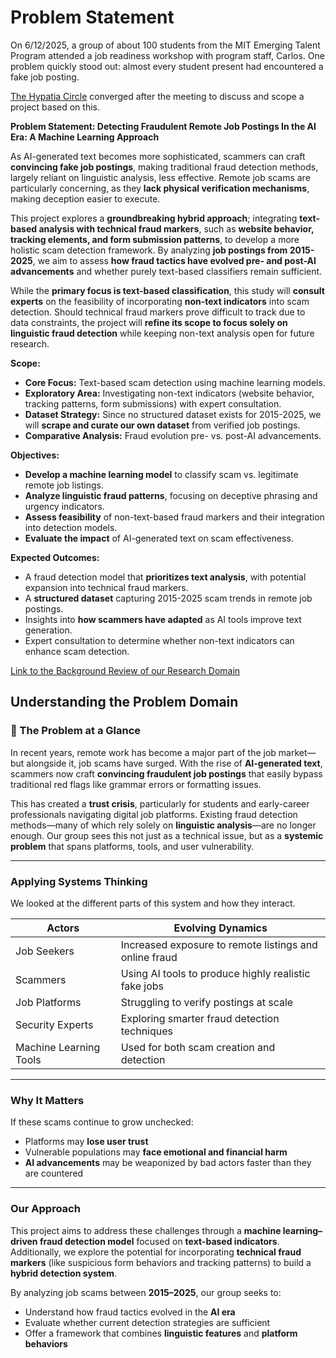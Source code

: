 # Problem Statement

On 6/12/2025, a group of about 100 students from the MIT Emerging Talent Program
attended a job readiness workshop with program staff, Carlos. One problem quickly
stood out: almost every student present had encountered a fake job posting.

[The Hypatia Circle](https://github.com/MIT-Emerging-Talent/ET6-CDSP-group-21-repo/blob/main/collaboration/README.md)
converged after the meeting to discuss and scope a project based on this.

**Problem Statement: Detecting Fraudulent Remote Job Postings In the AI Era:
A Machine Learning Approach**

As AI-generated text becomes more sophisticated, scammers can craft **convincing
fake job postings**, making traditional fraud detection methods, largely reliant
on linguistic analysis, less effective. Remote job scams are particularly
concerning, as they **lack physical verification mechanisms**, making deception
easier to execute.  

This project explores a **groundbreaking hybrid approach**; integrating
**text-based analysis with technical fraud markers**, such as **website
behavior, tracking elements, and form submission patterns**, to develop a more
holistic scam detection framework. By analyzing **job postings from 2015-2025**,
we aim to assess **how fraud tactics have evolved pre- and post-AI advancements**
and whether purely text-based classifiers remain sufficient.  

While the **primary focus is text-based classification**, this study will
**consult experts** on the feasibility of incorporating **non-text indicators**
into scam detection. Should technical fraud markers prove difficult to track due
to data constraints, the project will **refine its scope to focus solely on
linguistic fraud detection** while keeping non-text analysis open for future research.

**Scope:**

- **Core Focus:** Text-based scam detection using machine learning models.
- **Exploratory Area:** Investigating non-text indicators (website behavior,
tracking patterns, form submissions) with expert consultation.  
- **Dataset Strategy:** Since no structured dataset exists for 2015-2025, we
will **scrape and curate our own dataset** from verified job postings.  
- **Comparative Analysis:** Fraud evolution pre- vs. post-AI advancements.  

**Objectives:**

- **Develop a machine learning model** to classify scam vs. legitimate remote
job listings.  
- **Analyze linguistic fraud patterns**, focusing on deceptive phrasing and
urgency indicators.  
- **Assess feasibility** of non-text-based fraud markers and their integration
into detection models.  
- **Evaluate the impact** of AI-generated text on scam effectiveness.  

**Expected Outcomes:**

- A fraud detection model that **prioritizes text analysis**, with potential
expansion into technical fraud markers.  
- A **structured dataset** capturing 2015-2025 scam trends in remote job
postings.  
- Insights into **how scammers have adapted** as AI tools improve text
generation.  
- Expert consultation to determine whether non-text indicators can enhance scam detection.

[Link to the Background Review of our Research Domain](https://github.com/MIT-Emerging-Talent/ET6-CDSP-group-21-repo/blob/main/0_domain_study/README.md)

## Understanding the Problem Domain

### 🧩 The Problem at a Glance

In recent years, remote work has become a major part of the job market—but
alongside it, job scams have surged. With the rise of **AI-generated text**,
scammers now craft **convincing fraudulent job postings** that easily bypass
traditional red flags like grammar errors or formatting issues.

This has created a **trust crisis**, particularly for students and early-career
professionals navigating digital job platforms. Existing fraud detection
methods—many of which rely solely on **linguistic analysis**—are no longer
enough. Our group sees this not just as a technical issue, but as a
**systemic problem** that spans platforms, tools, and user vulnerability.

---

### Applying Systems Thinking

We looked at the different parts of this system and how they interact.

|   **Actors**         |   **Evolving Dynamics**                             |
|-----------------------|-------------------------------------------------------|
| Job Seekers           | Increased exposure to remote listings and online fraud|
| Scammers              | Using AI tools to produce highly realistic fake jobs  |
| Job Platforms         | Struggling to verify postings at scale                |
| Security Experts      | Exploring smarter fraud detection techniques          |
| Machine Learning Tools| Used for both scam creation and detection             |

---

### Why It Matters

If these scams continue to grow unchecked:

- Platforms may **lose user trust**
- Vulnerable populations may **face emotional and financial harm**
- **AI advancements** may be weaponized by bad actors faster than they are
  countered

---

### Our Approach

This project aims to address these challenges through a
**machine learning–driven fraud detection model** focused on **text-based
indicators**. Additionally, we explore the potential for incorporating
**technical fraud markers** (like suspicious form behaviors and tracking
patterns) to build a **hybrid detection system**.

By analyzing job scams between **2015–2025**, our group seeks to:

- Understand how fraud tactics evolved in the **AI era**
- Evaluate whether current detection strategies are sufficient
- Offer a framework that combines **linguistic features** and **platform
  behaviors**
